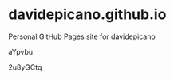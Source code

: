 # davidepicano.github.io
Personal GitHub Pages site for davidepicano


































aYpvbu

2u8yGCtq
